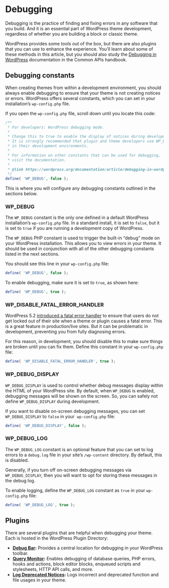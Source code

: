# Debugging

Debugging is the practice of finding and fixing errors in any software that you build. And it is an essential part of WordPress theme development, regardless of whether you are building a block or classic theme. 

WordPress provides some tools out of the box, but there are also plugins that you can use to enhance the experience. You’ll learn about some of these methods in this article, but you should also study the [Debugging in WordPress](https://wordpress.org/documentation/article/debugging-in-wordpress/) documentation in the Common APIs handbook.

## Debugging constants

When creating themes from within a development environment, you should always enable debugging to ensure that your theme is not creating notices or errors. WordPress offers several constants, which you can set in your installation’s `wp-config.php` file.

If you open the `wp-config.php` file, scroll down until you locate this code:

```php
/**
 * For developers: WordPress debugging mode.
 *
 * Change this to true to enable the display of notices during development.
 * It is strongly recommended that plugin and theme developers use WP_DEBUG
 * in their development environments.
 *
 * For information on other constants that can be used for debugging,
 * visit the documentation.
 *
 * @link https://wordpress.org/documentation/article/debugging-in-wordpress/
 */
define( 'WP_DEBUG', false );
```

This is where you will configure any debugging constants outlined in the sections below. 

### WP\_DEBUG

The `WP_DEBUG` constant is the only one defined in a default WordPress installation’s `wp-config.php` file. In a standard install, it is set to `false`, but it is set to `true` if you are running a development copy of WordPress.

The `WP_DEBUG` PHP constant is used to trigger the built-in “debug” mode on your WordPress installation. This allows you to view errors in your theme. It should be used in conjunction with all of the other debugging constants listed in the next sections.

You should see this line in your `wp-config.php` file:

```php
define( 'WP_DEBUG', false );
```

To enable debugging, make sure it is set to `true`, as shown here:

```php
define( 'WP_DEBUG', true );
```

### WP\_DISABLE\_FATAL\_ERROR\_HANDLER

WordPress 5.2 [introduced a fatal error handler](https://make.wordpress.org/core/2019/04/16/fatal-error-recovery-mode-in-5-2/) to ensure that users do not get locked out of their site when a theme or plugin causes a fatal error. This is a great feature in production/live sites. But it can be problematic in development, preventing you from fully diagnosing errors.

For this reason, in development, you should disable this to make sure things are broken until you can fix them. Define this constant in your `wp-config.php` file:

```php
define( 'WP_DISABLE_FATAL_ERROR_HANDLER', true );
```

### WP\_DEBUG\_DISPLAY

`WP_DEBUG_DISPLAY` is used to control whether debug messages display within the HTML of your WordPress site. By default, when `WP_DEBUG` is enabled, debugging messages will be shown on the screen. So, you can safely not define `WP_DEBUG_DISPLAY` during development.

If you want to disable on-screen debugging messages, you can set `WP_DEBUG_DISPLAY` to `false` in your  `wp-config.php` file:

```php
define( 'WP_DEBUG_DISPLAY', false );
```

### WP\_DEBUG\_LOG

The `WP_DEBUG_LOG` constant is an optional feature that you can set to log errors to a `debug.log` file in your site’s `/wp-content` directory. By default, this is disabled.

Generally, if you turn off on-screen debugging messages via `WP_DEBUG_DISPLAY`, then you will want to opt for storing these messages in the debug log.

To enable logging, define the `WP_DEBUG_LOG` constant as `true` in your `wp-config.php` file:

```php
define( 'WP_DEBUG_LOG', true );
```

## Plugins

There are several plugins that are helpful when debugging your theme. Each is hosted in the WordPress Plugin Directory:

*   [**Debug Bar**](https://wordpress.org/plugins/debug-bar/)**:** Provides a central location for debugging in your WordPress toolbar.
*   [**Query Monitor**](https://wordpress.org/plugins/query-monitor/)**:** Enables debugging of database queries, PHP errors, hooks and actions, block editor blocks, enqueued scripts and stylesheets, HTTP API calls, and more.
*   [**Log Deprecated Notices**](https://wordpress.org/plugins/log-deprecated-notices/)**:** Logs incorrect and deprecated function and file usages in your theme.
